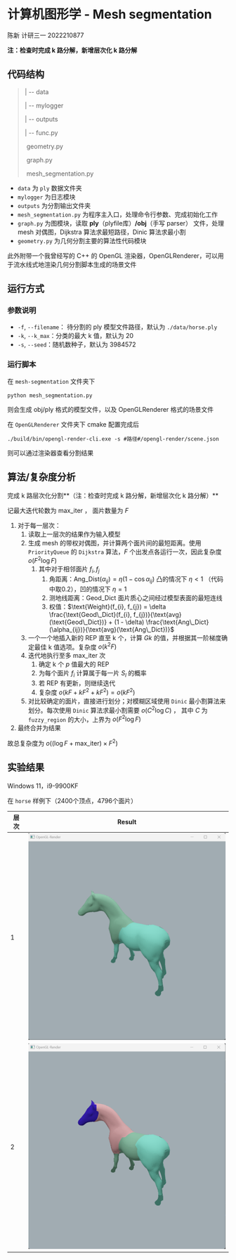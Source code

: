 # 计算机图形学 - Mesh segmentation

陈新	计研三一	2022210877



**注：检查时完成 k 路分解，新增层次化 k 路分解**



## 代码结构

> | -- data
>
> | -- mylogger
>
> | -- outputs
>
> | -- func.py
>
> ​       geometry.py
>
> ​       graph.py
>
> ​       mesh_segmentation.py



- `data` 为 `ply` 数据文件夹
- `mylogger` 为日志模块
- `outputs` 为分割输出文件夹
- `mesh_segmentation.py` 为程序主入口，处理命令行参数、完成初始化工作
- `graph.py` 为图模块，读取 **ply**（plyfile库）**/obj**（手写 parser） 文件，处理 mesh 对偶图，Dijkstra 算法求最短路径，Dinic 算法求最小割
- `geometry.py` 为几何分割主要的算法性代码模块



此外附带一个我曾经写的 C++ 的 OpenGL 渲染器，OpenGLRenderer，可以用于流水线式地渲染几何分割脚本生成的场景文件



## 运行方式

### 参数说明

- `-f`, `--filename`： 待分割的 ply 模型文件路径，默认为 `./data/horse.ply`
- `-k`, `--k_max`：分类的最大 k 值，默认为 20
- `-s`, `--seed`：随机数种子，默认为 3984572



### 运行脚本

在 `mesh-segmentation` 文件夹下

```
python mesh_segmentation.py
```

则会生成 obj/ply 格式的模型文件，以及 OpenGLRenderer 格式的场景文件



在 `OpenGLRenderer` 文件夹下 cmake 配置完成后

```
./build/bin/opengl-render-cli.exe -s #路径#/opengl-render/scene.json
```

则可以通过渲染器查看分割结果



## 算法/复杂度分析

完成 k 路层次化分割**（注：检查时完成 k 路分解，新增层次化 k 路分解）**

记最大迭代轮数为 $\text{max\_iter}$ ， 面片数量为 $F$



1. 对于每一层次：
    1. 读取上一层次的结果作为输入模型
    2. 生成 mesh 的带权对偶图，并计算两个面片间的最短距离。使用 `PriorityQueue` 的 `Dijkstra` 算法，$F$ 个出发点各运行一次，因此复杂度 $o(F^2 \log F)$
       1. 其中对于相邻面片 $f_{i}, f_{j}$
          1. 角距离：$\text{Ang\_Dist}(\alpha_{ij}) = \eta (1 - \cos \alpha_{ij})$ 凸的情况下 $\eta < 1$ （代码中取0.2），凹的情况下 $\eta = 1$
          2. 测地线距离：$\text{Geod\_Dict}$ 面片质心之间经过模型表面的最短连线
          3. 权值：$\text{Weight}(f_{i}, f_{j}) = \delta \frac{\text{Geod\_Dict}(f_{i}, f_{j})}{\text{avg}(\text{Geod\_Dict})} + (1 - \delta) \frac{\text{Ang\_Dict}(\alpha_{ij})}{\text{avg}(\text{Ang\_Dict})}$
    3. 一个一个地插入新的 REP 直至 k 个，计算 $Gk$ 的值，并根据其一阶梯度确定最佳 k 值选项。复杂度 $o(k^2 F)$
    4. 迭代地执行至多 $\text{max\_iter}$ 次
       1. 确定 k 个 $p$ 值最大的 REP
       2. 为每个面片 $f_i$ 计算属于每一片 $S_l$ 的概率
       2. 若 REP 有更新，则继续迭代
       2. 复杂度 $o(kF + kF^2 + kF^2) = o(kF^2)$
    5. 对比较确定的面片，直接进行划分；对模糊区域使用 `Dinic` 最小割算法来划分。每次使用 `Dinic` 算法求最小割需要 $o(C^2 \log C)$ ， 其中 $C$ 为 `fuzzy_region` 的大小，上界为 $o(F^2 \log F)$
2. 最终合并为结果
   



故总复杂度为 $o((\log F + \text{max\_iter}) \times F^2)$



## 实验结果

Windows 11，i9-9900KF

在 `horse` 样例下（2400个顶点，4796个面片）

| 层次 | Result                                                       |
| ---- | ------------------------------------------------------------ |
| 1    | <img src="pictures/level-1.png" alt="k=2" style="zoom:50%;" /> |
| 2    | <img src="pictures/level-2.png" alt="k=4" style="zoom:50%;" /> |

